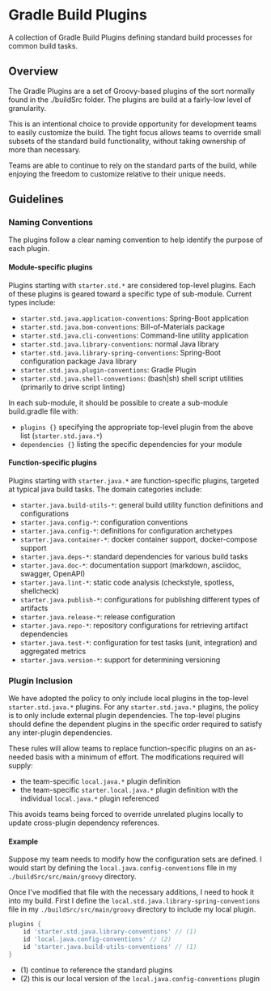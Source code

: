 # Gradle Build Plugins

A collection of Gradle Build Plugins defining standard build processes for common build tasks.

## Overview

The Gradle Plugins are a set of Groovy-based plugins of the sort normally found in the ./buildSrc folder.
The plugins are build at a fairly-low level of granularity.

This is an intentional choice to provide opportunity for development teams to easily customize the build.
The tight focus allows teams to override small subsets of the standard build functionality, without taking ownership of more than necessary.

Teams are able to continue to rely on the standard parts of the build, while enjoying the freedom to customize relative to their unique needs.

## Guidelines

### Naming Conventions

The plugins follow a clear naming convention to help identify the purpose of each plugin.

#### Module-specific plugins

Plugins starting with `starter.std.*` are considered top-level plugins.
Each of these plugins is geared toward a specific type of sub-module.
Current types include:

* `starter.std.java.application-conventions`: Spring-Boot application
* `starter.std.java.bom-conventions`: Bill-of-Materials package
* `starter.std.java.cli-conventions`: Command-line utility application
* `starter.std.java.library-conventions`: normal Java library
* `starter.std.java.library-spring-conventions`: Spring-Boot configuration package Java library 
* `starter.std.java.plugin-conventions`: Gradle Plugin
* `starter.std.java.shell-conventions`: (bash|sh) shell script utilities (primarily to drive script linting)

In each sub-module, it should be possible to create a sub-module build.gradle file with:

* `plugins {}` specifying the appropriate top-level plugin from the above list (`starter.std.java.*`)
* `dependencies {}` listing the specific dependencies for your module

#### Function-specific plugins

Plugins starting with `starter.java.*` are function-specific plugins, targeted at typical java build tasks.
The domain categories include:

* `starter.java.build-utils-*`: general build utility function definitions and configurations
* `starter.java.config-*`: configuration conventions
* `starter.java.config-*`: definitions for configuration archetypes
* `starter.java.container-*`: docker container support, docker-compose support
* `starter.java.deps-*`: standard dependencies for various build tasks
* `starter.java.doc-*`: documentation support (markdown, asciidoc, swagger, OpenAPI)
* `starter.java.lint-*`: static code analysis (checkstyle, spotless, shellcheck)
* `starter.java.publish-*`: configurations for publishing different types of artifacts
* `starter.java.release-*`: release configuration
* `starter.java.repo-*`: repository configurations for retrieving artifact dependencies
* `starter.java.test-*`: configuration for test tasks (unit, integration) and aggregated metrics
* `starter.java.version-*`: support for determining versioning

### Plugin Inclusion

We have adopted the policy to only include local plugins in the top-level `starter.std.java.*` plugins.
For any `starter.std.java.*` plugins, the policy is to only include external plugin dependencies.
The top-level plugins should define the dependent plugins in the specific order required to satisfy any inter-plugin dependencies.

These rules will allow teams to replace function-specific plugins on an as-needed basis with a minimum of effort.
The modifications required will supply:

* the team-specific `local.java.*` plugin definition
* the team-specific `starter.local.java.*` plugin definition with the individual `local.java.*` plugin referenced

This avoids teams being forced to override unrelated plugins locally to update cross-plugin dependency references.

#### Example

Suppose my team needs to modify how the configuration sets are defined.
I would start by defining the `local.java.config-conventions` file in my `./buildSrc/src/main/groovy` directory.

Once I've modified that file with the necessary additions, I need to hook it into my build.
First I define the `local.std.java.library-spring-conventions` file in my `./buildSrc/src/main/groovy` directory to include my local plugin.

```groovy
plugins {
    id 'starter.std.java.library-conventions' // (1)
    id 'local.java.config-conventions' // (2)
    id 'starter.java.build-utils-conventions' // (1)
}
```

* (1) continue to reference the standard plugins
* (2) this is our local version of the `local.java.config-conventions` plugin


